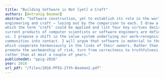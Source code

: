```yaml
---
title: "Building Software is Not [yet] a Craft"
authors: [Antranig Basman]
abstract: "Software construction, yet to establish its role in the world, inhabits an invidious position between mathematics,
engineering and craft — losing out by the comparison to each. I draw a distinction between different levels at
which the term ‘craft’ could be applied and list four key virtues desirable for crafted items at a higher level. The
current products of computer scientists or software engineers are deficient in these four virtues, but not necessarily
so. I propose a shift in the value system underlying our work—recognising that the function of material is to bring
communities into contact. I will argue that software is material to the extent it promotes an ecology of artefacts
which cooperate harmoniously in the lives of their owners. Rather than the workmanship of certainty, we should
promote the workmanship of risk, turn from correctness to truthfulness, and consider time horizons of generations
rather than at most a couple of years."
publishedAt: "ppig-2016"
year: 2016
url_pdf: "/files/2016-PPIG-27th-Basman2.pdf"
---
```


